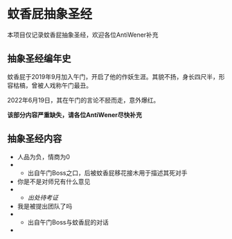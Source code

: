 # 蚊香屁抽象圣经

本项目仅记录蚊香屁抽象圣经，欢迎各位AntiWener补充

## 抽象圣经编年史

蚊香屁于2019年9月加入午门，开启了他的作妖生涯。其貌不扬，身长四尺半，形容枯槁，曾被人戏称午门最丑。

2022年6月19日，其在午门的言论不胫而走，意外爆红。

**该部分内容严重缺失，请各位AntiWener尽快补充**

## 抽象圣经内容

- 人品为负，情商为0
- - 出自午门Boss之口，后被蚊香屁移花接木用于描述其死对手
- 你是不是对师兄有什么意见
- - *出处待考证*
- 我是被提出团队了吗
- - 出自午门Boss与蚊香屁的对话
- 



